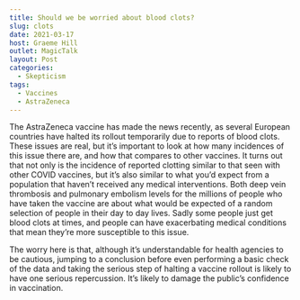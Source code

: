 ```yaml
---
title: Should we be worried about blood clots?
slug: clots
date: 2021-03-17
host: Graeme Hill
outlet: MagicTalk
layout: Post
categories:
  - Skepticism
tags:
  - Vaccines
  - AstraZeneca
---
```


The AstraZeneca vaccine has made the news recently, as several European countries have halted its rollout temporarily due to reports of blood clots. These issues are real, but it’s important to look at how many incidences of this issue there are, and how that compares to other vaccines. It turns out that not only is the incidence of reported clotting similar to that seen with other COVID vaccines, but it’s also similar to what you’d expect from a population that haven’t received any medical interventions. Both deep vein thrombosis and pulmonary embolism levels for the millions of people who have taken the vaccine are about what would be expected of a random selection of people in their day to day lives. Sadly some people just get blood clots at times, and people can have exacerbating medical conditions that mean they’re more susceptible to this issue.

<!-- more -->

The worry here is that, although it’s understandable for health agencies to be cautious, jumping to a conclusion before even performing a basic check of the data and taking the serious step of halting a vaccine rollout is likely to have one serious repercussion. It’s likely to damage the public’s confidence in vaccination.
